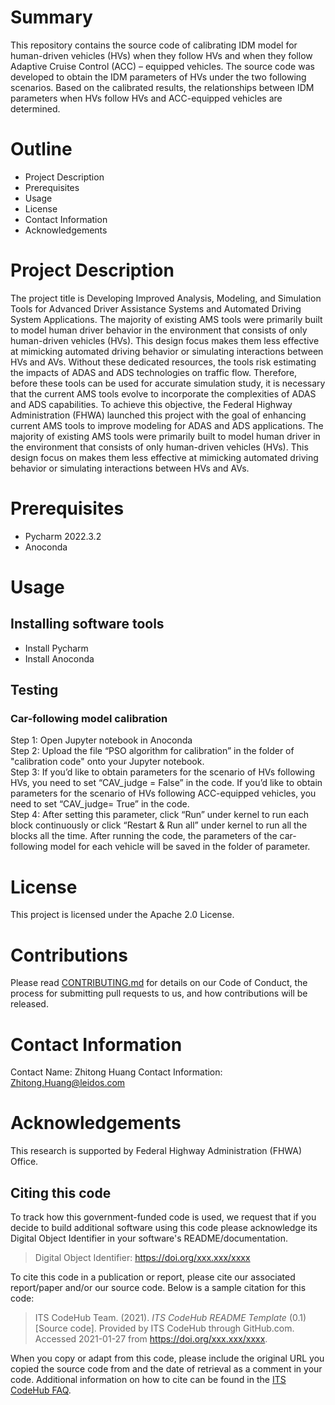 # Summary
This repository contains the source code of calibrating IDM model for human-driven vehicles (HVs) when they follow HVs and when they follow Adaptive Cruise Control (ACC) – equipped vehicles. 
The source code was developed to obtain the IDM parameters of HVs under the two following scenarios. Based on the calibrated results, the relationships between IDM parameters when HVs follow HVs and ACC-equipped 
vehicles are determined. 
# Outline
* Project Description
* Prerequisites
* Usage
* License
* Contact Information
* Acknowledgements
# Project Description
The project title is Developing Improved Analysis, Modeling, and Simulation Tools for Advanced Driver Assistance Systems and Automated Driving System Applications. The majority of existing AMS tools were 
primarily built to model human driver behavior in the environment that consists of only human-driven vehicles (HVs). This design focus makes them less effective at mimicking automated driving behavior or 
simulating interactions between HVs and AVs. Without these dedicated resources, the tools risk estimating the impacts of ADAS and ADS technologies on traffic flow. Therefore, before these tools can be used 
for accurate simulation study, it is necessary that the current AMS tools evolve to incorporate the complexities of ADAS and ADS capabilities. To achieve this objective, the Federal Highway Administration (FHWA) 
launched this project with the goal of enhancing current AMS tools to improve modeling for ADAS and ADS applications. The majority of existing AMS tools were primarily built to model human driver in the environment 
that consists of only human-driven vehicles (HVs). This design focus on makes them less effective at mimicking automated driving behavior or simulating interactions between HVs and AVs. 
# Prerequisites
* Pycharm 2022.3.2
* Anoconda
# Usage
## Installing software tools
* Install Pycharm
* Install Anoconda
## Testing
### Car-following model calibration
Step 1: Open Jupyter notebook in Anoconda\
Step 2: Upload the file “PSO algorithm for calibration” in the folder of "calibration code" onto your Jupyter notebook.\
Step 3: If you’d like to obtain parameters for the scenario of HVs following HVs, you need to set “CAV_judge = False” in the code. If you’d like to obtain parameters for the scenario of HVs following ACC-equipped vehicles, you need to set “CAV_judge= True” in the code.\
Step 4: After setting this parameter, click “Run” under kernel to run each block continuously or click “Restart & Run all” under kernel to run all the blocks all the time. After running the code, the parameters of the car-following model for each vehicle will be saved in the folder of parameter.
# License
This project is licensed under the Apache 2.0 License.
# Contributions

Please read [CONTRIBUTING.md](https://github.com/usdot-jpo-codehub/codehub-readme-template/blob/master/Contributing.MD) for details on our Code of Conduct, the process for submitting pull requests to us, and how contributions will be released.

# Contact Information

Contact Name: Zhitong Huang
Contact Information: Zhitong.Huang@leidos.com
# Acknowledgements
This research is supported by Federal Highway Administration (FHWA) Office.
## Citing this code
To track how this government-funded code is used, we request that if you decide to build additional software using this code please acknowledge its Digital Object Identifier in your software's README/documentation.

> Digital Object Identifier: https://doi.org/xxx.xxx/xxxx

To cite this code in a publication or report, please cite our associated report/paper and/or our source code. Below is a sample citation for this code:

> ITS CodeHub Team. (2021). _ITS CodeHub README Template_ (0.1) [Source code]. Provided by ITS CodeHub through GitHub.com. Accessed 2021-01-27 from https://doi.org/xxx.xxx/xxxx.

When you copy or adapt from this code, please include the original URL you copied the source code from and the date of retrieval as a comment in your code. Additional information on how to cite can be found in the [ITS CodeHub FAQ](https://its.dot.gov/code/#/faqs).
